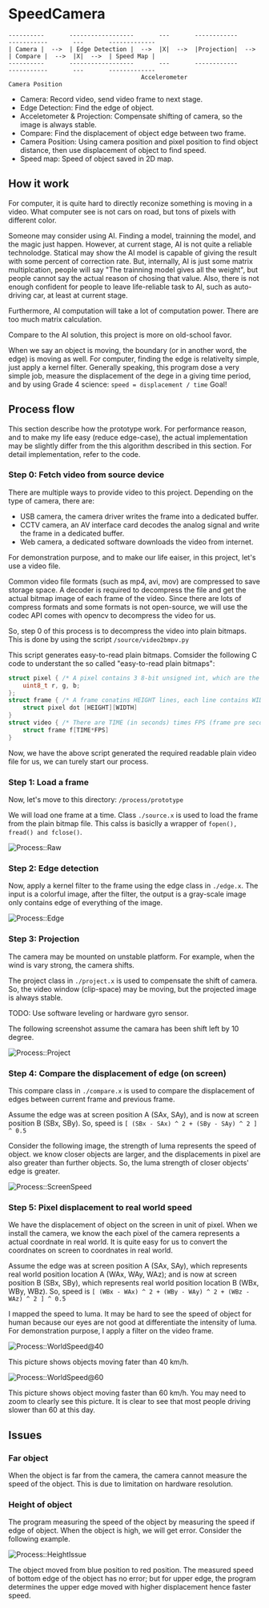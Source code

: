 # SpeedCamera

```
----------       ------------------       ---       ------------       -----------       ---       -------------
| Camera |  -->  | Edge Detection |  -->  |X|  -->  |Projection|  -->  | Compare |  -->  |X|  -->  | Speed Map |
----------       ------------------       ---       ------------       -----------       ---       -------------
                                     Accelerometer                                  Camera Position
```
- Camera:                     Record video, send video frame to next stage.
- Edge Detection:             Find the edge of object.
- Acceletometer & Projection: Compensate shifting of camera, so the image is always stable.
- Compare:                    Find the displacement of object edge between two frame.
- Camera Position:            Using camera position and pixel position to find object distance, then use displacement of object to find speed.
- Speed map:                  Speed of object saved in 2D map.

## How it work

For computer, it is quite hard to directly reconize something is moving in a video. What computer see is not cars on road, but tons of pixels with different color.

Someone may consider using AI. Finding a model, trainning the model, and the magic just happen. However, at current stage, AI is not quite a reliable technolodge. Statical may show the AI model is capable of giving the result with some percent of correction rate. But, internally, AI is just some matrix multiplcation, people will say "The trainning model gives all the weight", but people cannot say the actual reason of chosing that value. Also, there is not enough confident for people to leave life-reliable task to AI, such as auto-driving car, at least at current stage.

Furthermore, AI computation will take a lot of computation power. There are too much matrix calculation.

Compare to the AI solution, this project is more on old-school favor.

When we say an object is moving, the boundary (or in another word, the edge) is moving as well. For computer, finding the edge is relativelty simple, just apply a kernel filter. Generally speaking, this program dose a very simple job, measure the displacement of the dege in a giving time period, and by using Grade 4 science: ```speed = displacement / time``` Goal!

## Process flow

This section describe how the prototype work. For performance reason, and to make my life easy (reduce edge-case), the actual implementation may be slightly differ from the this algorithm described in this section. For detail implementation, refer to the code.

### Step 0: Fetch video from source device

There are multiple ways to provide video to this project. Depending on the type of camera, there are:
- USB camera, the camera driver writes the frame into a dedicated buffer.
- CCTV camera, an AV interface card decodes the analog signal and write the frame in a dedicated buffer.
- Web camera, a dedicated software downloads the video from internet.

For demonstration purpose, and to make our life eaiser, in this project, let's use a video file.

Common video file formats (such as mp4, avi, mov) are compressed to save storage space. A decoder is required to decompress the file and get the actual bitmap image of each frame of the video. Since there are lots of compress formats and some formats is not open-source, we will use the codec API comes with opencv to decompress the video for us.

So, step 0 of this process is to decompress the video into plain bitmaps. This is done by using the script ```/source/video2bmpv.py```

This script generates easy-to-read plain bitmaps. Comsider the following C code to understant the so called "easy-to-read plain bitmaps":
```C
struct pixel { /* A pixel contains 3 8-bit unsigned int, which are the R, G and B channels */
	uint8_t r, g, b;
};
struct frame { /* A frame conatins HEIGHT lines, each line contains WIDTH dots, each dot is a pixel */
	struct pixel dot [HEIGHT][WIDTH]
}
struct video { /* There are TIME (in seconds) times FPS (frame pre second) frames in one video file */
	struct frame f[TIME*FPS]
}
```

Now, we have the above script generated the required readable plain video file for us, we can turely start our process.

### Step 1: Load a frame

Now, let's move to this directory: ```/process/prototype```

We will load one frame at a time. Class ```./source.x``` is used to load the frame from the plain bitmap file. This calss is basiclly a wrapper of ```fopen(), fread() and fclose()```.

![Process::Raw](/docs/raw.jpg)

### Step 2: Edge detection

Now, apply a kernel filter to the frame using the edge class in ```./edge.x```. The input is a colorful image, after the filter, the output is a gray-scale image only contains edge of everything of the image.

![Process::Edge](/docs/edge.jpg)

### Step 3: Projection

The camera may be mounted on unstable platform. For example, when the wind is vary strong, the camera shifts.

The project class in ```./project.x``` is used to compensate the shift of camera. So, the video window (clip-space) may be moving, but the projected image is always stable.

TODO: Use software leveling or hardware gyro sensor.

The following screenshot assume the camara has been shift left by 10 degree.

![Process::Project](/docs/project.jpg)

### Step 4: Compare the displacement of edge (on screen)

This compare class in ```./compare.x``` is used to compare the displacement of edges between current frame and previous frame.

Assume the edge was at screen position A (SAx, SAy), and is now at screen position B (SBx, SBy). So, speed is ```[ (SBx - SAx) ^ 2 + (SBy - SAy) ^ 2 ] ^ 0.5```

Consider the following image, the strength of luma represents the speed of object. we know closer objects are larger, and the displacements in pixel are also greater than further objects. So, the luma strength of closer objects' edge is greater.

![Process::ScreenSpeed](/docs/screenspeed.jpg)

### Step 5: Pixel displacement to real world speed

We have the displacement of object on the screen in unit of pixel. When we install the camera, we know the each pixel of the camera represents a actual coordnate in real world. It is quite easy for us to convert the coordnates on screen to coordnates in real world.

Assume the edge was at screen position A (SAx, SAy), which represents real world position location A (WAx, WAy, WAz); and is now at screen position B (SBx, SBy), which represents real world position location B (WBx, WBy, WBz). So, speed is ```[ (WBx - WAx) ^ 2 + (WBy - WAy) ^ 2 + (WBz - WAz) ^ 2 ] ^ 0.5```

I mapped the speed to luma. It may be hard to see the speed of object for human because our eyes are not good at differentiate the intensity of luma. For demonstration purpose, I apply a filter on the video frame.

![Process::WorldSpeed@40](/docs/worldspeed-40.jpg)

This picture shows objects moving fater than 40 km/h.

![Process::WorldSpeed@60](/docs/worldspeed-60.jpg)

This picture shows object moving faster than 60 km/h. You may need to zoom to clearly see this picture. It is clear to see that most people driving slower than 60 at this day.

## Issues

### Far object

When the object is far from the camera, the camera cannot measure the speed of the object. This is due to limitation on hardware resolution.

### Height of object

The program measuring the speed of the object by measuring the speed if edge of object. When the object is high, we will get error. Consider the following example.

![Process::HeightIssue](/docs/issue-height.jpg)

The object moved from blue position to red position. The measured speed of bottom edge of the object has no error; but for upper edge, the program determines the upper edge moved with higher displacement hence faster speed.